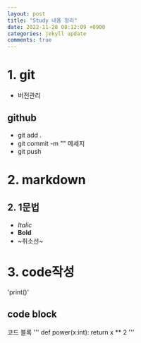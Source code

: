 ```yaml
---
layout: post
title: "Study 내용 정리"
date: 2022-11-28 08:12:09 +0900
categories: jekyll update
comments: true
---
```


# __1. git__
- 버전관리
## github
- git add .
- git commit -m "" 메세지
- git push 

# __2. markdown__
## 2. 1문법
- *Italic*
- __Bold__
- ~취소선~

# __3. code작성__
'print()'

## code block
코드 블록
'''
def power(x:int):
    return x ** 2
'''